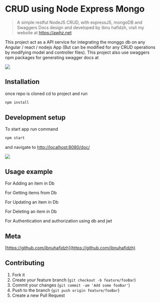 # CRUD using Node Express Mongo

> A simple restful NodeJS CRUD, with expressJS, mongoDB and Swaggers Docs design and developed by ibnu hafidzh, visit my website at https://awhz.net

This project act as a API service for integrating the monggo db on any Angular / react / nodejs App (But can be modified for any CRUD operations by modifying model and controller files). This project also use swaggers npm packages for generating swagger docs at

![](swagger.png)

## Installation

once repo is cloned cd to project and run

```sh
npm install
```

## Development setup

To start app run command

```sh
npm start
```

and navigate to <http://localhost:8080/doc/>

![](swagger.png)

## Usage example

For Adding an item in Db

For Getting items from Db

For Updating an item in Db

For Deleting an item in Db

For Authentication and authorization using db and jwt

## Meta

[https://github.com/ibnuhafidzh](https://github.com/ibnuhafidzh)

## Contributing

1. Fork it
2. Create your feature branch (`git checkout -b feature/fooBar`)
3. Commit your changes (`git commit -am 'Add some fooBar'`)
4. Push to the branch (`git push origin feature/fooBar`)
5. Create a new Pull Request
